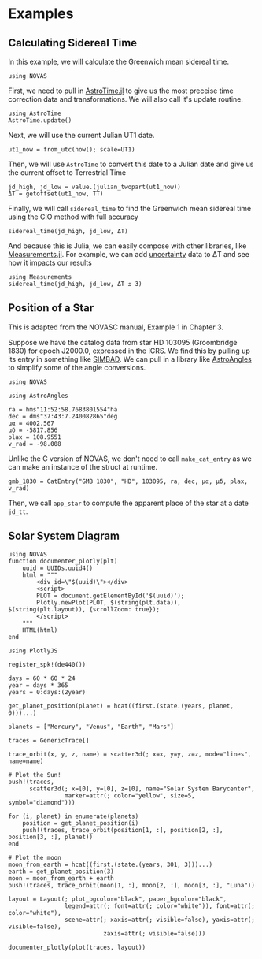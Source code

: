 # Examples

## Calculating Sidereal Time

In this example, we will calculate the Greenwich mean sidereal time.

```@setup sidereal
using NOVAS
```

First, we need to pull in [AstroTime.jl](https://github.com/JuliaAstro/AstroTime.jl) to give us the most preceise time correction data and transformations.
We will also call it's update routine.

```@example sidereal
using AstroTime
AstroTime.update()
```

Next, we will use the current Julian UT1 date.

```@example sidereal
ut1_now = from_utc(now(); scale=UT1)
```

Then, we will use `AstroTime` to convert this date to a Julian date and give us the current offset to Terrestrial Time

```@example sidereal
jd_high, jd_low = value.(julian_twopart(ut1_now))
ΔT = getoffset(ut1_now, TT)
```

Finally, we will call `sidereal_time` to find the Greenwich mean sidereal time using the CIO method with full accuracy

```@example sidereal
sidereal_time(jd_high, jd_low, ΔT)
```

And because this is Julia, we can easily compose with other libraries, like [Measurements.jl](https://github.com/JuliaPhysics/Measurements.jl).
For example, we can add [uncertainty](https://eclipse.gsfc.nasa.gov/SEcat5/uncertainty.html) data to ΔT and see how it impacts our results

```@example sidereal
using Measurements
sidereal_time(jd_high, jd_low, ΔT ± 3)
```

## Position of a Star

This is adapted from the NOVASC manual, Example 1 in Chapter 3.

Suppose we have the catalog data from star HD 103095 (Groombridge 1830) for epoch J2000.0, expressed in the ICRS. We find this by pulling up its entry in something like [SIMBAD](https://simbad.u-strasbg.fr/simbad/sim-id?Ident=Gmb%201830). We can pull in a library like [AstroAngles](https://github.com/JuliaAstro/AstroAngles.jl) to simplify some of the angle conversions.

```@setup star
using NOVAS
```

```@example star
using AstroAngles

ra = hms"11:52:58.7683801554"ha
dec = dms"37:43:7.240082865"deg
μα = 4002.567
μδ = -5817.856
plax = 108.9551
v_rad = -98.008
```

Unlike the C version of NOVAS, we don't need to call `make_cat_entry` as we can make an instance of the struct at runtime.

```@example star
gmb_1830 = CatEntry("GMB 1830", "HD", 103095, ra, dec, μα, μδ, plax, v_rad)
```

Then, we call `app_star` to compute the apparent place of the star at a date `jd_tt`.

## Solar System Diagram

```@setup orbits
using NOVAS
function documenter_plotly(plt)
    uuid = UUIDs.uuid4()
    html = """
        <div id=\"$(uuid)\"></div>
        <script>
        PLOT = document.getElementById('$(uuid)');
        Plotly.newPlot(PLOT, $(string(plt.data)), $(string(plt.layout)), {scrollZoom: true});
        </script>
    """
    HTML(html)
end
```

```@example orbits
using PlotlyJS

register_spk!(de440())

days = 60 * 60 * 24
year = days * 365
years = 0:days:(2year)

get_planet_position(planet) = hcat((first.(state.(years, planet, 0)))...)

planets = ["Mercury", "Venus", "Earth", "Mars"]

traces = GenericTrace[]

trace_orbit(x, y, z, name) = scatter3d(; x=x, y=y, z=z, mode="lines", name=name)

# Plot the Sun!
push!(traces,
      scatter3d(; x=[0], y=[0], z=[0], name="Solar System Barycenter",
                marker=attr(; color="yellow", size=5, symbol="diamond")))

for (i, planet) in enumerate(planets)
    position = get_planet_position(i)
    push!(traces, trace_orbit(position[1, :], position[2, :], position[3, :], planet))
end

# Plot the moon
moon_from_earth = hcat((first.(state.(years, 301, 3)))...)
earth = get_planet_position(3)
moon = moon_from_earth + earth
push!(traces, trace_orbit(moon[1, :], moon[2, :], moon[3, :], "Luna"))

layout = Layout(; plot_bgcolor="black", paper_bgcolor="black",
                legend=attr(; font=attr(; color="white")), font=attr(; color="white"),
                scene=attr(; xaxis=attr(; visible=false), yaxis=attr(; visible=false),
                           zaxis=attr(; visible=false)))

documenter_plotly(plot(traces, layout))
```
